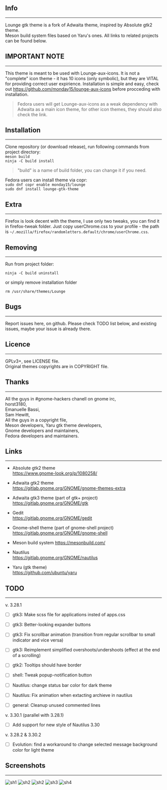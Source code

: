## Info
---
Lounge gtk theme is a fork of Adwaita theme, inspired by Absolute gtk2 theme.  
Meson build system files based on Yaru's ones. All links to related projects can be found below.

## IMPORTANT NOTE
---
This theme is meant to be used with Lounge-aux-icons. It is not a "complete" icon theme - it has 10 icons (only symbolic), but they are VITAL for providing correct user expirience. Installation is simple and easy, check out https://github.com/monday15/lounge-aux-icons before procceding with installation.
> Fedora users will get Lounge-aux-icons as a weak dependency with Adwaita as a main icon theme, for other icon themes, they should also check the link. 

## Installation
---
Clone repository (or download release), run following commands from project directory:  
`meson build`  
`ninja -C build install`
> "build" is a name of build folder, you can change it if you need.  

Fedora users can install theme via copr:  
`sudo dnf copr enable monday15/lounge`  
`sudo dnf install lounge-gtk-theme`

## Extra
---
Firefox is look decent with the theme, I use only two tweaks, you can find it in firefox-tweak folder. Just copy userChrome.css to your profile - the path is `~/.mozilla/firefox/randomletters.default/chrome/userChrome.css`.

## Removing
---
Run from project folder:  
```
ninja -C build uninstall
```  
or simply remove installation folder  
```
rm /usr/share/themes/Lounge
```  

## Bugs
---
Report issues here, on github. Please check TODO list below, and existing issues, maybe your issue is already there.

## Licence
---
GPLv3+, see LICENSE file.  
Original themes copyrights are in COPYRIGHT file.

## Thanks
---
All the guys in #gnome-hackers chanell on gnome irc,  
horst3180,  
Emanuelle Bassi,  
Sam Hewitt,  
All the guys in a copyright file,  
Meson developers,
Yaru gtk theme developers,  
Gnome developers and maintainers,  
Fedora developers and maintainers.

## Links
---
+ Absolute gtk2 theme  
https://www.gnome-look.org/p/1080258/

+ Adwaita gtk2 theme  
https://gitlab.gnome.org/GNOME/gnome-themes-extra

+ Adwaita gtk3 theme (part of gtk+ project)  
https://gitlab.gnome.org/GNOME/gtk

+ Gedit  
https://gitlab.gnome.org/GNOME/gedit

+ Gnome-shell theme (part of gnome-shell project)  
https://gitlab.gnome.org/GNOME/gnome-shell

+ Meson build system
https://mesonbuild.com/

+ Nautilus  
https://gitlab.gnome.org/GNOME/nautilus

+ Yaru (gtk theme)  
https://github.com/ubuntu/yaru

## TODO
---

v. 3.28.1

- [ ] gtk3: Make scss file for applications insted of apps.css
- [ ] gtk3: Better-looking expander buttons
- [ ] gtk3: Fix scrollbar animation (transition from regular scrollbar to small indicator and vice versa)
- [ ] gtk3: Reimplement simplified overshoots/undershoots (effect at the end of a scrolling)
- [ ] gtk2: Tooltips should have border
- [ ] shell: Tweak popup-notification button
- [ ] Nautilus: change status bar color for dark theme
- [ ] Nautilus: Fix animation when extacting archieve in nautilus
- [ ] general: Cleanup unused commented lines


v. 3.30.1 (parallel with 3.28.1)

- [ ] Add support for new style of Nautilus 3.30 

v. 3.28.2 & 3.30.2

- [ ] Evolution: find a workaround to change selected message background color for light theme


## Screenshots
---
![sh1](/screenshot/sh1.png?v=4&s=200)
![sh2](/screenshot/sh2.png?v=4&s=200)
![sh2](/screenshot/sh3.png?v=4&s=200)
![sh3](/screenshot/sh4.png?v=4&s=200)
![sh4](/screenshot/sh5.png?v=4&s=200)

